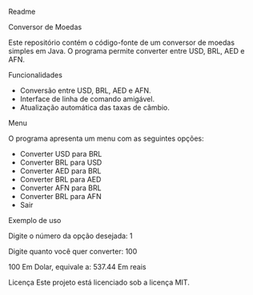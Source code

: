 Readme

Conversor de Moedas

Este repositório contém o código-fonte de um conversor de moedas simples em Java. O programa permite converter entre USD, BRL, AED e AFN.

Funcionalidades
 * Conversão entre USD, BRL, AED e AFN.
 * Interface de linha de comando amigável.
 * Atualização automática das taxas de câmbio.

Menu

O programa apresenta um menu com as seguintes opções:

 * Converter USD para BRL
 * Converter BRL para USD
 * Converter AED para BRL
 * Converter BRL para AED
 * Converter AFN para BRL
 * Converter BRL para AFN
 * Sair

Exemplo de uso

Digite o número da opção desejada: 1

Digite quanto você quer converter: 100

100 Em Dolar, equivale a: 537.44 Em reais

Licença
Este projeto está licenciado sob a licença MIT.
